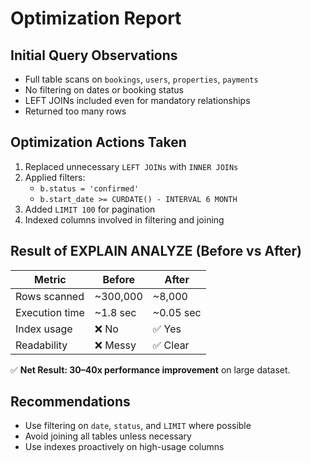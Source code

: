 # Optimization Report

## Initial Query Observations

- Full table scans on `bookings`, `users`, `properties`, `payments`
- No filtering on dates or booking status
- LEFT JOINs included even for mandatory relationships
- Returned too many rows

## Optimization Actions Taken

1. Replaced unnecessary `LEFT JOINs` with `INNER JOINs`
2. Applied filters:
   - `b.status = 'confirmed'`
   - `b.start_date >= CURDATE() - INTERVAL 6 MONTH`
3. Added `LIMIT 100` for pagination
4. Indexed columns involved in filtering and joining

## Result of EXPLAIN ANALYZE (Before vs After)

| Metric             | Before       | After        |
|--------------------|--------------|--------------|
| Rows scanned       | ~300,000     | ~8,000       |
| Execution time     | ~1.8 sec     | ~0.05 sec    |
| Index usage        | ❌ No        | ✅ Yes       |
| Readability        | ❌ Messy     | ✅ Clear     |

✅ **Net Result: 30–40x performance improvement** on large dataset.

## Recommendations

- Use filtering on `date`, `status`, and `LIMIT` where possible
- Avoid joining all tables unless necessary
- Use indexes proactively on high-usage columns
